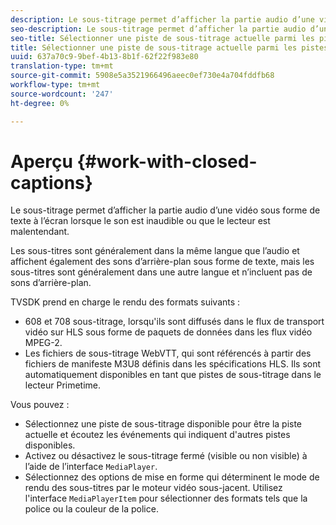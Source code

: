 ```yaml
---
description: Le sous-titrage permet d’afficher la partie audio d’une vidéo sous forme de texte à l’écran lorsque le son est inaudible ou que le lecteur est malentendant.
seo-description: Le sous-titrage permet d’afficher la partie audio d’une vidéo sous forme de texte à l’écran lorsque le son est inaudible ou que le lecteur est malentendant.
seo-title: Sélectionner une piste de sous-titrage actuelle parmi les pistes disponibles
title: Sélectionner une piste de sous-titrage actuelle parmi les pistes disponibles
uuid: 637a70c9-9bef-4b13-8b1f-62f22f983e80
translation-type: tm+mt
source-git-commit: 5908e5a3521966496aeec0ef730e4a704fddfb68
workflow-type: tm+mt
source-wordcount: '247'
ht-degree: 0%

---
```



# Aperçu {#work-with-closed-captions}

Le sous-titrage permet d’afficher la partie audio d’une vidéo sous forme de texte à l’écran lorsque le son est inaudible ou que le lecteur est malentendant.

Les sous-titres sont généralement dans la même langue que l’audio et affichent également des sons d’arrière-plan sous forme de texte, mais les sous-titres sont généralement dans une autre langue et n’incluent pas de sons d’arrière-plan.

TVSDK prend en charge le rendu des formats suivants :

* 608 et 708 sous-titrage, lorsqu&#39;ils sont diffusés dans le flux de transport vidéo sur HLS sous forme de paquets de données dans les flux vidéo MPEG-2.
* Les fichiers de sous-titrage WebVTT, qui sont référencés à partir des fichiers de manifeste M3U8 définis dans les spécifications HLS. Ils sont automatiquement disponibles en tant que pistes de sous-titrage dans le lecteur Primetime.

Vous pouvez :

* Sélectionnez une piste de sous-titrage disponible pour être la piste actuelle et écoutez les événements qui indiquent d&#39;autres pistes disponibles.
* Activez ou désactivez le sous-titrage fermé (visible ou non visible) à l’aide de l’interface `MediaPlayer`.
* Sélectionnez des options de mise en forme qui déterminent le mode de rendu des sous-titres par le moteur vidéo sous-jacent. Utilisez l&#39;interface `MediaPlayerItem` pour sélectionner des formats tels que la police ou la couleur de la police.
